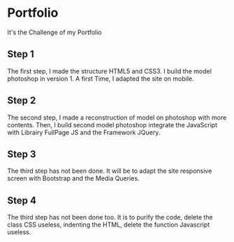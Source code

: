 # Portfolio

It's the Challenge of my Portfolio

## Step 1

The first step, I made the structure HTML5 and CSS3. I build the model photoshop in version 1.
A first Time, I adapted the site on mobile.

## Step 2

The second step, I made a reconstruction of model on photoshop with more contents.
Then, I build second model photoshop integrate the JavaScript with Librairy FullPage JS and the Framework JQuery.

## Step 3

The third step has not been done. It will be to adapt the site responsive screen with Bootstrap and the Media Queries.

## Step 4

The third step has not been done too. It is to purify the code, delete the class CSS useless, indenting the HTML, delete the function Javascript useless.

